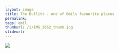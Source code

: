 ```yaml
---
layout: image
title: The Bullitt - one of Emils favourite places
permalink: 
tags: emil
thumburl: /i/IMG_2662_thumb.jpg
slideurl: 
---
```

![]({{site.url}}/i/IMG_2662.jpg)


